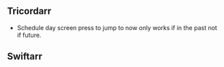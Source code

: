 Tricordarr
----------
* Schedule day screen press to jump to now only works if in the past not if future.

Swiftarr
--------
